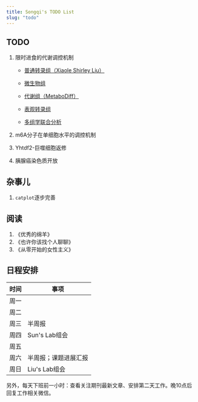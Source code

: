 ```yaml
---
title: Songqi's TODO List
slug: "todo"
---
```


## TODO

1.  限时进食的代谢调控机制

    -   [普通转录组（Xiaole Shirley Liu）](https://liulab-dfci.github.io/bioinfo-combio/)

    -   [微生物组](https://microbiome.github.io/tutorials/)

    -   [代谢组（MetaboDiff）](https://github.com/andreasmock/MetaboDiff)

    -   [表观转录组](https://github.com/Ming-Lian/NGS-analysis/blob/master/MeRIP-seq.md)

    -   [多组学联合分析](https://github.com/mikelove/awesome-multi-omics)

2.  m6A分子在单细胞水平的调控机制

3.  Yhtdf2-巨噬细胞返修

4.  胰腺癌染色质开放

## 杂事儿

1.  `catplot`逐步完善

## 阅读

1.  《优秀的绵羊》
2.  《也许你该找个人聊聊》
3.  《从零开始的女性主义》

## 日程安排

| 时间 | 事项                 |
|------|----------------------|
| 周一 |                      |
| 周二 |                      |
| 周三 | 半周报               |
| 周四 | Sun's Lab组会        |
| 周五 |                      |
| 周六 | 半周报；课题进展汇报 |
| 周日 | Liu's Lab组会        |

另外，每天下班前一小时：查看关注期刊最新文章、安排第二天工作。晚10点后回复工作相关微信。

<script>
document.querySelectorAll('.main a').forEach(function(el) {
  var t = el.innerText;
  if (!/^https:/.test(t)) return;
  el.innerText = t.replace(/^https:\/\/(www\.)?/, '')
    .replace(/#.*/, '')
    .replace(/^github.com\/([^\/]+)\/([^\/]+)\/(issues|pull)\/(\d+).*/, '$1/$2#$4')
    .replace(/^github.com\/([^\/]+)\/([^\/]+)\/(releases)\/tag\/([^\/]+).*/, '$1/$2@$4')
    .replace(/^stackoverflow.com\/q\/(\d+).*/, 'SO/$1')
    .replace(/^community.rstudio.com\/t\/(\d+).*/, 'RC/$1')
    .replace(/^twitter.com\/([^\/]+)\/([^\/]+)\/(\d+).*/, 'twitter/$3')
    .replace(/^github.com/, 'GH');
});
</script>
